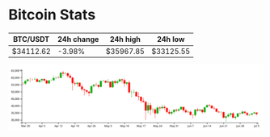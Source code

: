 # Bitcoin Stats

BTC/USDT|24h change|24h high|24h low|
|---|---|---|---|
|$34112.62|-3.98%|$35967.85|$33125.55|

<img src="./chart.svg">
